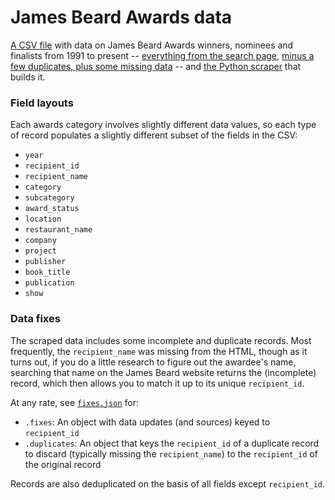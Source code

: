 # James Beard Awards data
[A CSV file](james-beard-awards.csv) with data on James Beard Awards winners, nominees and finalists from 1991 to present -- [everything from the search page](https://www.jamesbeard.org/awards/search), [minus a few duplicates, plus some missing data](#Data-fixes) -- and [the Python scraper](scrape.py) that builds it.

### Field layouts
Each awards category involves slightly different data values, so each type of record populates a slightly different subset of the fields in the CSV:
- `year`
- `recipient_id`
- `recipient_name`
- `category`
- `subcategory`
- `award_status`
- `location`
- `restaurant_name`
- `company`
- `project`
- `publisher`
- `book_title`
- `publication`
- `show`

### Data fixes
The scraped data includes some incomplete and duplicate records. Most frequently, the `recipient_name` was missing from the HTML, though as it turns out, if you do a little research to figure out the awardee's name, searching that name on the James Beard website returns the (incomplete) record, which then allows you to match it up to its unique `recipient_id`.

At any rate, see [`fixes.json`](fixes.json) for:
- `.fixes`: An object with data updates (and sources) keyed to `recipient_id`
- `.duplicates`: An object that keys the `recipient_id` of a duplicate record to discard (typically missing the `recipient_name`) to the `recipient_id` of the original record

Records are also deduplicated on the basis of all fields except `recipient_id`.